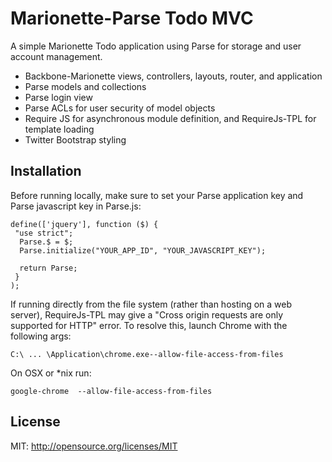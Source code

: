 Marionette-Parse Todo MVC
=========

A simple Marionette Todo application using Parse for storage and user account management.

  - Backbone-Marionette views, controllers, layouts, router, and application
  - Parse models and collections
  - Parse login view
  - Parse ACLs for user security of model objects
  - Require JS for asynchronous module definition, and RequireJs-TPL for template loading
  - Twitter Bootstrap styling
  




Installation
--------------
Before running locally, make sure to set your Parse application key and Parse javascript key in Parse.js:

    define(['jquery'], function ($) {
     "use strict";
      Parse.$ = $;
      Parse.initialize("YOUR_APP_ID", "YOUR_JAVASCRIPT_KEY");
      
      return Parse;
     }
    );

If running directly from the file system (rather than hosting on a web server), RequireJs-TPL may give a "Cross origin requests are only supported for HTTP" error.  To resolve this, launch Chrome with the following args:

    C:\ ... \Application\chrome.exe--allow-file-access-from-files

On OSX or *nix run:

    google-chrome  --allow-file-access-from-files

License
-

MIT: http://opensource.org/licenses/MIT
  

    